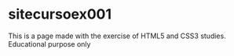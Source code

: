 # sitecursoex001
This is a page made with the exercise of HTML5 and CSS3 studies. Educational purpose only
